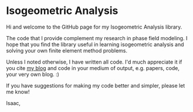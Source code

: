 # Isogeometric Analysis
Hi and welcome to the GitHub page for my Isogeometric Analysis library.

The code that I provide complement my research in phase field modeling. I hope that you find the library useful in learning isogeometric analysis and solving your own finite element method problems.

Unless I noted otherwise, I have written all code. I'd much appreciate it if you cite [my blog](https://crunchingnumbers.live) and code in your medium of output, e.g. papers, code, your very own blog. :)

If you have suggestions for making my code better and simpler, please let me know!


Isaac,
